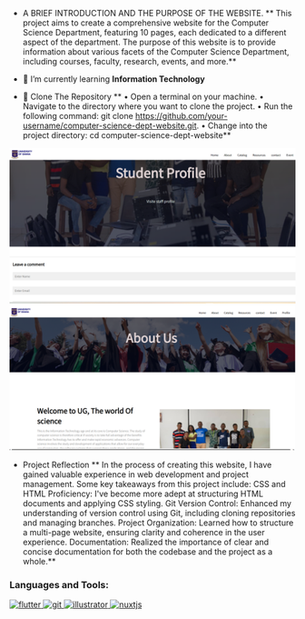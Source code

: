 - A BRIEF INTRODUCTION AND THE PURPOSE OF THE WEBSITE. **
This project aims to create a comprehensive website for the Computer Science Department, featuring 10 pages, each dedicated to a different aspect of the department. The purpose of this website is to provide information about various facets of the Computer Science Department, including courses, faculty, research, events, and more.**

- 🌱 I’m currently learning **Information Technology**

- 🔭 Clone The Repository **
• Open a terminal on your machine. • Navigate to the directory where you want to clone the project. 
• Run the following command: git clone https://github.com/your-username/computer-science-dept-website.git. 
• Change into the project directory: cd computer-science-dept-website**

![Alt textdh](../fred.png)
![kdh](../aa.png)
- Project Reflection **
In the process of creating this website, I have gained valuable experience in web development and project management. Some key takeaways from this project include: CSS and HTML Proficiency: I've become more adept at structuring HTML documents and applying CSS styling. Git Version Control: Enhanced my understanding of version control using Git, including cloning repositories and managing branches. Project Organization: Learned how to structure a multi-page website, ensuring clarity and coherence in the user experience. Documentation: Realized the importance of clear and concise documentation for both the codebase and the project as a whole.**


<p align="left">
</p>

<h3 align="left">Languages and Tools:</h3>
<p align="left"> <a href="https://flutter.dev" target="_blank" rel="noreferrer"> <img src="https://www.vectorlogo.zone/logos/flutterio/flutterio-icon.svg" alt="flutter" width="40" height="40"/> </a> <a href="https://git-scm.com/" target="_blank" rel="noreferrer"> <img src="https://www.vectorlogo.zone/logos/git-scm/git-scm-icon.svg" alt="git" width="40" height="40"/> </a> <a href="https://www.adobe.com/in/products/illustrator.html" target="_blank" rel="noreferrer"> <img src="https://www.vectorlogo.zone/logos/adobe_illustrator/adobe_illustrator-icon.svg" alt="illustrator" width="40" height="40"/> </a> <a href="https://nuxtjs.org/" target="_blank" rel="noreferrer"> <img src="https://www.vectorlogo.zone/logos/nuxtjs/nuxtjs-icon.svg" alt="nuxtjs" width="40" height="40"/> </a> </p>
